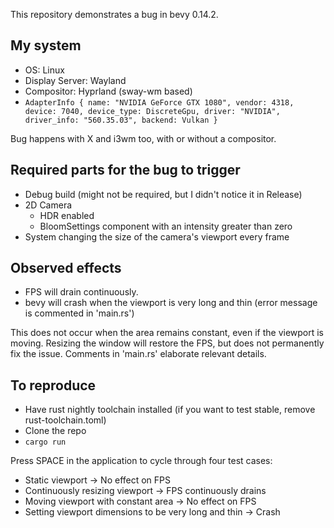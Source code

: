 This repository demonstrates a bug in bevy 0.14.2.

## My system
- OS: Linux
- Display Server: Wayland
- Compositor: Hyprland (sway-wm based)
- `AdapterInfo { name: "NVIDIA GeForce GTX 1080", vendor: 4318, device: 7040, device_type: DiscreteGpu, driver: "NVIDIA", driver_info: "560.35.03", backend: Vulkan }`

Bug happens with X and i3wm too, with or without a compositor.

## Required parts for the bug to trigger
- Debug build (might not be required, but I didn't notice it in Release)
- 2D Camera
  - HDR enabled
  - BloomSettings component with an intensity greater than zero
- System changing the size of the camera's viewport every frame

## Observed effects
- FPS will drain continuously.
- bevy will crash when the viewport is very long and thin (error message is commented in 'main.rs')

This does not occur when the area remains constant, even if the
viewport is moving.
Resizing the window will restore the FPS, but does not
permanently fix the issue.
Comments in 'main.rs' elaborate relevant details.

## To reproduce
- Have rust nightly toolchain installed (if you want to test stable, remove rust-toolchain.toml)
- Clone the repo
- `cargo run`

Press SPACE in the application to cycle through four test cases:
- Static viewport -> No effect on FPS
- Continuously resizing viewport -> FPS continuously drains
- Moving viewport with constant area -> No effect on FPS
- Setting viewport dimensions to be very long and thin -> Crash
